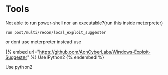 # Tools

Not able to run power-shell nor an executable?(run this inside meterpreter)

```
run post/multi/recon/local_exploit_suggester
```

or dont use meterpreter instead use&#x20;

{% embed url="https://github.com/AonCyberLabs/Windows-Exploit-Suggester" %}
Use Python2&#x20;
{% endembed %}

Use python2
